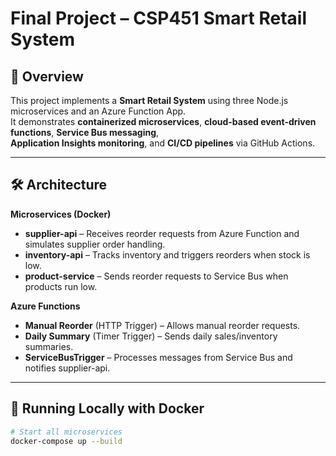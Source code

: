 # Final Project – CSP451 Smart Retail System

## 📌 Overview
This project implements a **Smart Retail System** using three Node.js microservices and an Azure Function App.  
It demonstrates **containerized microservices**, **cloud-based event-driven functions**, **Service Bus messaging**,  
**Application Insights monitoring**, and **CI/CD pipelines** via GitHub Actions.

---

## 🛠 Architecture
**Microservices (Docker)**  
- **supplier-api** – Receives reorder requests from Azure Function and simulates supplier order handling.  
- **inventory-api** – Tracks inventory and triggers reorders when stock is low.  
- **product-service** – Sends reorder requests to Service Bus when products run low.

**Azure Functions**  
- **Manual Reorder** (HTTP Trigger) – Allows manual reorder requests.  
- **Daily Summary** (Timer Trigger) – Sends daily sales/inventory summaries.  
- **ServiceBusTrigger** – Processes messages from Service Bus and notifies supplier-api.

---

## 🐳 Running Locally with Docker
```bash
# Start all microservices
docker-compose up --build
